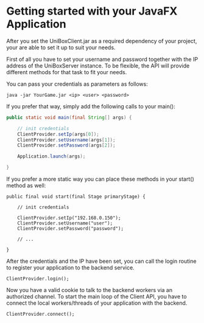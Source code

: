 # Getting started with your JavaFX Application

After you set the UniBoxClient.jar as a required dependency of your project, your are able to set it up to suit your needs.

First of all you have to set your username and password together with the IP address of
the UniBoxServer instance. To be flexible, the API will provide different methods
for that task to fit your needs.

You can pass your credentials as parameters as follows:

```
java -jar YourGame.jar <ip> <user> <password>
```

If you prefer that way, simply add the following calls to your main():

```java
public static void main(final String[] args) {

	// init credentials
	ClientProvider.setIp(args[0]);
	ClientProvider.setUsername(args[1]);
	ClientProvider.setPassword(args[2]);

	Application.launch(args);

}
```

If you prefer a more static way you can place these methods in your start() method as well:

```
public final void start(final Stage primaryStage) {

	// init credentials

	ClientProvider.setIp("192.168.0.150");
	ClientProvider.setUsername("user");
	ClientProvider.setPassword("password");

	// ...

}
```

After the credentials and the IP have been set, you can call the login routine to register your
application to the backend service.

```
ClientProvider.login();
```

Now you have a valid cookie to talk to the backend workers via an authorized channel.
To start the main loop of the Client API, you have to connect the local workers/threads
of your application with the backend.

```
ClientProvider.connect();
```

